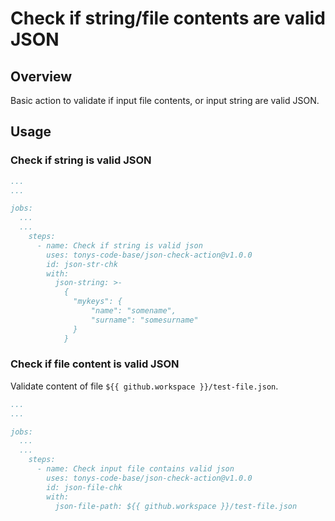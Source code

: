 # Check if string/file contents are valid JSON

## Overview

Basic action to validate if input file contents, or input string are valid JSON.

## Usage

### Check if string is valid JSON

```yaml
...
...

jobs:
  ...
  ...
    steps:
      - name: Check if string is valid json
        uses: tonys-code-base/json-check-action@v1.0.0
        id: json-str-chk
        with:
          json-string: >-
            {
              "mykeys": {
                  "name": "somename",
                  "surname": "somesurname"
              }
            }
```



### Check if file content is valid JSON

Validate content of file `${{ github.workspace }}/test-file.json`.

```yaml
...
...

jobs:
  ...
  ...
    steps:
      - name: Check input file contains valid json
        uses: tonys-code-base/json-check-action@v1.0.0
        id: json-file-chk
        with:
          json-file-path: ${{ github.workspace }}/test-file.json
```

